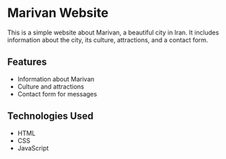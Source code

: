 # Marivan Website

This is a simple website about Marivan, a beautiful city in Iran. It includes information about the city, its culture, attractions, and a contact form.

## Features

- Information about Marivan
- Culture and attractions
- Contact form for messages

## Technologies Used

- HTML
- CSS
- JavaScript

